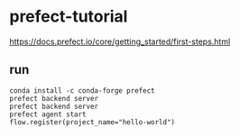 # prefect-tutorial
https://docs.prefect.io/core/getting_started/first-steps.html <br>

## run
`conda install -c conda-forge prefect` <br>
`prefect backend server` <br>
`prefect backend server` <br>
`prefect agent start` <br>
`flow.register(project_name="hello-world")` <br>